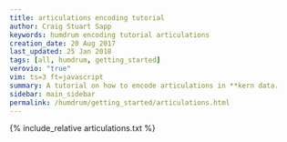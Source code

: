 ```yaml
---
title: articulations encoding tutorial
author: Craig Stuart Sapp
keywords: humdrum encoding tutorial articulations
creation_date: 20 Aug 2017
last_updated: 25 Jan 2018
tags: [all, humdrum, getting_started]
verovio: "true"
vim: ts=3 ft=javascript
summary: A tutorial on how to encode articulations in **kern data.
sidebar: main_sidebar
permalink: /humdrum/getting_started/articulations.html
---
```


{% include_relative articulations.txt %}

